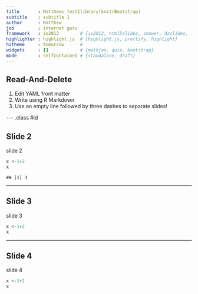 ```yaml
---
title       : Matthews test1library(knitrBootstrap)
subtitle    : subtitle 1
author      : Matthew
job         : internet guru
framework   : io2012        # {io2012, html5slides, shower, dzslides, ...}
highlighter : highlight.js  # {highlight.js, prettify, highlight}
hitheme     : tomorrow      # 
widgets     : []            # {mathjax, quiz, bootstrap}
mode        : selfcontained # {standalone, draft}
---
```


## Read-And-Delete

1. Edit YAML front matter
2. Write using R Markdown
3. Use an empty line followed by three dashes to separate slides!

--- .class #id 

## Slide 2

slide 2


```r
x <-1+2
x
```

```
## [1] 3
```

---


## Slide 3

slide 3


```r
x <-1+2
x
```

---

## Slide 4

slide 4


```r
x <-1+2
x
```
